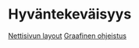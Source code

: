 # Hyväntekeväisyys
[Nettisivun layout](https://www.figma.com/file/OWkuLdhIT5AJmGvlcugobT/Untitled?node-id=0%3A1)
[Graafinen ohjeistus](https://www.figma.com/file/s4SmaT4SjRDcdpEj1zEiQf/Untitled?node-id=0%3A1)
